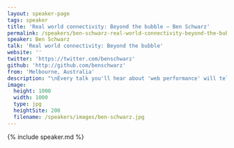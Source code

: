 ```yaml
---
layout: speaker-page
tags: speaker
title: 'Real world connectivity: Beyond the bubble – Ben Schwarz'
permalink: /speakers/ben-schwarz-real-world-connectivity-beyond-the-bubble.html
speaker: Ben Schwarz
talk: 'Real world connectivity: Beyond the bubble'
website: ''
twitter: 'https://twitter.com/benschwarz'
github: 'http://github.com/benschwarz'
from: 'Melbourne, Australia'
description: "\nEvery talk you'll hear about 'web performance' will tell you that shaving 100ms from response time produced a 1% sales yield for Amazon, or maybe that 40% of web visitors will abandon your site when it takes more then 3 seconds to load? While those are *impressive*, there are some more interesting metrics that we need to talk about. \n\nDid you know that 43% of the humans on this planet have access to the internet, but 57% do not? Did you know that in 2016 India brought 100 million NEW users to the internet for the very first time? When you take a glance into the current state of global connectivity, you might realise that the internet you think you know so well exists on an entirely different plane.\n\nThrough the guise of user-experience and empathy, we'll study the state of global connectivity, connection speeds, population, and the costs of data in order to re-centre how we think about our role as designers and developers for the web today. "
image:
  height: 1000
  width: 1000
  type: jpg
  heightSite: 200
  filename: /speakers/images/ben-schwarz.jpg
---
```


{% include speaker.md %}
